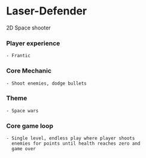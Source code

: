 # Laser-Defender
2D Space shooter

### Player experience
    - Frantic
### Core Mechanic
    - Shoot enemies, dodge bullets
### Theme
    - Space wars
### Core game loop
    - Single level, endless play where player shoots
      enemies for points until health reaches zero and
      game over
